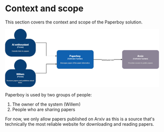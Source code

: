 # Context and scope

This section covers the context and scope of the Paperboy solution.

![Business context](images/business-context.png)

Paperboy is used by two groups of people:

1. The owner of the system (Willem)
2. People who are sharing papers

For now, we only allow papers published on Arxiv as this is a source that's technically the most reliable website
for downloading and reading papers. 

